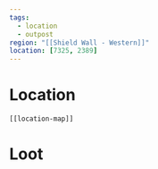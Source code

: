 ```yaml
---
tags:
  - location
  - outpost
region: "[[Shield Wall - Western]]"
location: [7325, 2389]
---
```

# Location
```meta-bind-embed
[[location-map]]
```
# Loot
